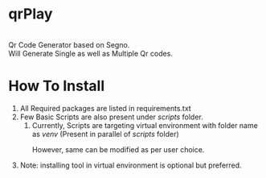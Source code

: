 # qrPlay

<BR>Qr Code Generator based on Segno.
<BR>Will Generate Single as well as Multiple Qr codes.

# How To Install
<ol>
<li>All Required packages are listed in requirements.txt
<li>Few Basic Scripts are also present under <i>scripts</i> folder.
<ol>
<li>Currently, Scripts are targeting virtual environment with folder name as <i>venv</i> (Present in parallel of <i>scripts</i> folder)

However, same can be modified as per user choice.
</ol>
<li>Note: installing tool in virtual environment is optional but preferred.
</ol>


